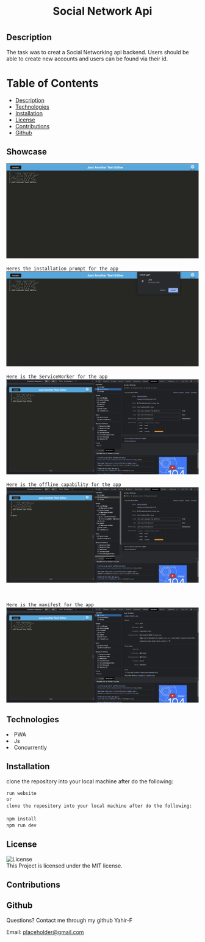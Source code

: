 
   <h1 align ="center">Social Network Api<h1>



## Description
The task was to creat a Social Networking api backend. Users should be able to create new accounts and users can be found via their id.
# Table of Contents
* [Description](#description)
* [Technologies](#technologies)
* [Installation](#installation)
* [License](#license)
* [Contributions](#contributions)
* [Github](#github)

## Showcase
![Preview](./image/layout.png)

`Heres the installation prompt for the app`
![Preview](./image/installation.png)
<br>

`Here is the ServiceWorker for the app`
![Preview](./image/serviceWorker.png)

`Here is the offline capability for the app`
![Preview](./image/offline.png)

<br>

`Here is the manifest for the app`
![Preview](./image/manifest.png)

## Technologies

<li>PWA</li>
<li>Js</li>
<li>Concurrently</li>



## Installation
clone the repository into your local machine after do the following:

```bash
run website
or 
clone the repository into your local machine after do the following:

npm install
npm run dev
```
## License
![License](https://img.shields.io/badge/license-MIT-blue.svg)
<br>
This Project is licensed under the MIT license.

## Contributions


## Github
Questions? 
Contact me through my github Yahir-F

Email: placeholder@gmail.com






    